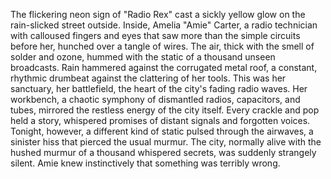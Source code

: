 The flickering neon sign of "Radio Rex" cast a sickly yellow glow on the rain-slicked street outside. Inside,  Amelia "Amie"  Carter, a radio technician with calloused fingers and eyes that saw more than the simple circuits before her, hunched over a tangle of wires.  The air, thick with the smell of solder and ozone, hummed with the static of a thousand unseen broadcasts.  Rain hammered against the corrugated metal roof, a constant, rhythmic drumbeat against the clattering of her tools. This was her sanctuary, her battlefield, the heart of the city's fading radio waves.  Her workbench, a chaotic symphony of dismantled radios, capacitors, and tubes, mirrored the restless energy of the city itself.  Every crackle and pop held a story, whispered promises of distant signals and forgotten voices.  Tonight, however, a different kind of static pulsed through the airwaves, a sinister hiss that pierced the usual murmur. The city, normally alive with the hushed murmur of a thousand whispered secrets, was suddenly strangely silent.  Amie knew instinctively that something was terribly wrong.
